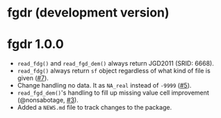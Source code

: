 # fgdr (development version)

# fgdr 1.0.0

* `read_fdg()` and `read_fgd_dem()` always return JGD2011 (SRID: 6668).
* `read_fdg()` always return `sf` object regardless of what kind of file is given ([#7](https://github.com/uribo/fgdr/pull/7)).
* Change handling no data. It as `NA_real` instead of `-9999` ([#5](https://github.com/uribo/fgdr/issues/5)).
* `read_fgd_dem()`'s handling to fill up missing value cell improvement (@nonsabotage, [#3](https://github.com/uribo/fgdr/issues/3)).
* Added a `NEWS.md` file to track changes to the package.
